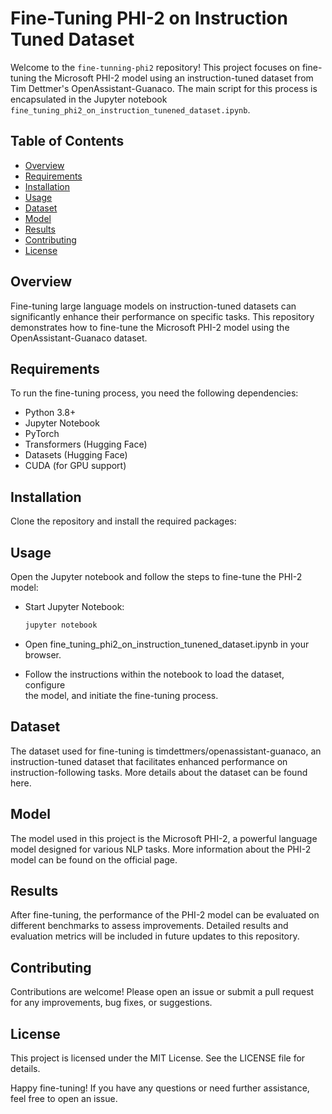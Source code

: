# Fine-Tuning PHI-2 on Instruction Tuned Dataset

Welcome to the `fine-tunning-phi2` repository! This project focuses on fine-tuning the Microsoft PHI-2 model using an instruction-tuned dataset from Tim Dettmer's OpenAssistant-Guanaco. The main script for this process is encapsulated in the Jupyter notebook `fine_tuning_phi2_on_instruction_tunened_dataset.ipynb`.

## Table of Contents

- [Overview](#overview)
- [Requirements](#requirements)
- [Installation](#installation)
- [Usage](#usage)
- [Dataset](#dataset)
- [Model](#model)
- [Results](#results)
- [Contributing](#contributing)
- [License](#license)

## Overview

Fine-tuning large language models on instruction-tuned datasets can significantly enhance their performance on specific tasks. This repository demonstrates how to fine-tune the Microsoft PHI-2 model using the OpenAssistant-Guanaco dataset.

## Requirements

To run the fine-tuning process, you need the following dependencies:

- Python 3.8+
- Jupyter Notebook
- PyTorch
- Transformers (Hugging Face)
- Datasets (Hugging Face)
- CUDA (for GPU support)

## Installation

Clone the repository and install the required packages:

## Usage
Open the Jupyter notebook and follow the steps to fine-tune the PHI-2 model:

- Start Jupyter Notebook:
    ```bash
    jupyter notebook

- Open fine_tuning_phi2_on_instruction_tunened_dataset.ipynb in your browser.

- Follow the instructions within the notebook to load the dataset, configure  
  the model, and initiate the fine-tuning process.

## Dataset
The dataset used for fine-tuning is timdettmers/openassistant-guanaco, an instruction-tuned dataset that facilitates enhanced performance on instruction-following tasks. More details about the dataset can be found here.

## Model
The model used in this project is the Microsoft PHI-2, a powerful language model designed for various NLP tasks. More information about the PHI-2 model can be found on the official page.

## Results
After fine-tuning, the performance of the PHI-2 model can be evaluated on different benchmarks to assess improvements. Detailed results and evaluation metrics will be included in future updates to this repository.

## Contributing
Contributions are welcome! Please open an issue or submit a pull request for any improvements, bug fixes, or suggestions.

## License
This project is licensed under the MIT License. See the LICENSE file for details.

Happy fine-tuning! If you have any questions or need further assistance, feel free to open an issue.


